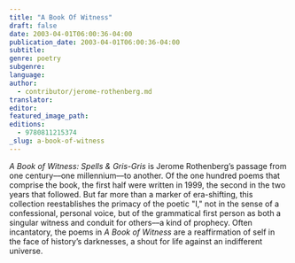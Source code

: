 ```yaml
---
title: "A Book Of Witness"
draft: false
date: 2003-04-01T06:00:36-04:00
publication_date: 2003-04-01T06:00:36-04:00
subtitle:
genre: poetry
subgenre:
language:
author:
  - contributor/jerome-rothenberg.md
translator:
editor:
featured_image_path:
editions:
  - 9780811215374
_slug: a-book-of-witness
---
```


_A Book of Witness: Spells & Gris-Gris_ is Jerome Rothenberg’s passage from one century––one millennium––to another. Of the one hundred poems that comprise the book, the first half were written in 1999, the second in the two years that followed. But far more than a marker of era-shifting, this collection reestablishes the primacy of the poetic "I," not in the sense of a confessional, personal voice, but of the grammatical first person as both a singular witness and conduit for others––a kind of prophecy. Often incantatory, the poems in _A Book of Witness_ are a reaffirmation of self in the face of history’s darknesses, a shout for life against an indifferent universe.

